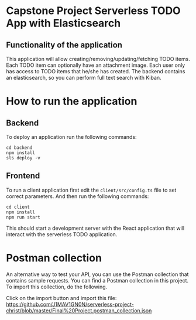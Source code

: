# Capstone Project Serverless TODO App with Elasticsearch

## Functionality of the application

This application will allow creating/removing/updating/fetching TODO items. Each TODO item can optionally have an attachment image.
Each user only has access to TODO items that he/she has created.
The backend contains an elasticsearch, so you can perform full text search with Kiban.

# How to run the application

## Backend

To deploy an application run the following commands:

```
cd backend
npm install
sls deploy -v
```

## Frontend

To run a client application first edit the `client/src/config.ts` file to set correct parameters. And then run the following commands:

```
cd client
npm install
npm run start
```

This should start a development server with the React application that will interact with the serverless TODO application.

# Postman collection

An alternative way to test your API, you can use the Postman collection that contains sample requests. You can find a Postman collection in this project. To import this collection, do the following.

Click on the import button and import this file:
https://github.com/J1MAV1GN0N/serverless-project-christ/blob/master/Final%20Project.postman_collection.json


